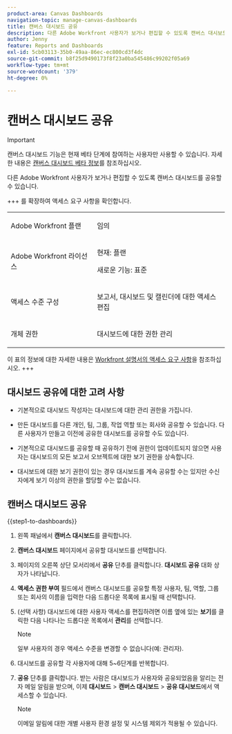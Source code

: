 ```yaml
---
product-area: Canvas Dashboards
navigation-topic: manage-canvas-dashboards
title: 캔버스 대시보드 공유
description: 다른 Adobe Workfront 사용자가 보거나 편집할 수 있도록 캔버스 대시보드를 공유할 수 있습니다.
author: Jenny
feature: Reports and Dashboards
exl-id: 5cb03113-35b0-49aa-86ec-ec800cd3f4dc
source-git-commit: b8f25d9490173f8f23a0ba545486c99202f05a69
workflow-type: tm+mt
source-wordcount: '379'
ht-degree: 0%

---
```


# 캔버스 대시보드 공유

>[!IMPORTANT]
>
>캔버스 대시보드 기능은 현재 베타 단계에 참여하는 사용자만 사용할 수 있습니다. 자세한 내용은 [캔버스 대시보드 베타 정보](/help/quicksilver/product-announcements/betas/canvas-dashboards-beta/canvas-dashboards-beta-information.md)를 참조하십시오.

다른 Adobe Workfront 사용자가 보거나 편집할 수 있도록 캔버스 대시보드를 공유할 수 있습니다.

+++ 를 확장하여 액세스 요구 사항을 확인합니다.
<table style="table-layout:auto"> 
<col> 
</col> 
<col> 
</col> 
<tbody> 
<tr> 
   <td role="rowheader"><p>Adobe Workfront 플랜</p></td> 
   <td> 
<p>임의 </p> 
   </td> 
<tr> 
 <tr> 
   <td role="rowheader"><p>Adobe Workfront 라이선스</p></td> 
   <td> 
<p>현재: 플랜 </p> 
<p>새로운 기능: 표준</p> 
   </td> 
   </tr> 
  </tr> 
  <tr> 
   <td role="rowheader"><p>액세스 수준 구성</p></td> 
   <td><p>보고서, 대시보드 및 캘린더에 대한 액세스 편집</p>
  </td> 
  </tr>  
    </tr>  
        <tr> 
   <td role="rowheader"><p>개체 권한</p></td> 
   <td><p>대시보드에 대한 권한 관리</p>
  </td> 
  </tr>
</tbody> 
</table>

이 표의 정보에 대한 자세한 내용은 [Workfront 설명서의 액세스 요구 사항](/help/quicksilver/administration-and-setup/add-users/access-levels-and-object-permissions/access-level-requirements-in-documentation.md)을 참조하십시오.
+++

## 대시보드 공유에 대한 고려 사항

* 기본적으로 대시보드 작성자는 대시보드에 대한 관리 권한을 가집니다.

* 만든 대시보드를 다른 개인, 팀, 그룹, 작업 역할 또는 회사와 공유할 수 있습니다. 다른 사용자가 만들고 이전에 공유한 대시보드를 공유할 수도 있습니다.

* 기본적으로 대시보드를 공유할 때 공유하기 전에 권한이 업데이트되지 않으면 사용자는 대시보드의 모든 보고서 오브젝트에 대한 보기 권한을 상속합니다.

* 대시보드에 대한 보기 권한이 있는 경우 대시보드를 계속 공유할 수는 있지만 수신자에게 보기 이상의 권한을 할당할 수는 없습니다.


## 캔버스 대시보드 공유


{{step1-to-dashboards}}

1. 왼쪽 패널에서 **캔버스 대시보드**&#x200B;를 클릭합니다.

1. **캔버스 대시보드** 페이지에서 공유할 대시보드를 선택합니다.

1. 페이지의 오른쪽 상단 모서리에서 **공유** 단추를 클릭합니다. **대시보드 공유** 대화 상자가 나타납니다.

1. **액세스 권한 부여** 필드에서 캔버스 대시보드를 공유할 특정 사용자, 팀, 역할, 그룹 또는 회사의 이름을 입력한 다음 드롭다운 목록에 표시될 때 선택합니다.

1. (선택 사항) 대시보드에 대한 사용자 액세스를 편집하려면 이름 옆에 있는 **보기**&#x200B;를 클릭한 다음 나타나는 드롭다운 목록에서 **관리**&#x200B;를 선택합니다.

   >[!NOTE]
   >
   >일부 사용자의 경우 액세스 수준을 변경할 수 없습니다(예: 관리자).

1. 대시보드를 공유할 각 사용자에 대해 5~6단계를 반복합니다.

1. **공유** 단추를 클릭합니다. 받는 사람은 대시보드가 사용자와 공유되었음을 알리는 전자 메일 알림을 받으며, 이제 **대시보드** > **캔버스 대시보드** > **공유 대시보드**&#x200B;에서 액세스할 수 있습니다.

   >[!NOTE]
   >
   >이메일 알림에 대한 개별 사용자 환경 설정 및 시스템 제외가 적용될 수 있습니다.
